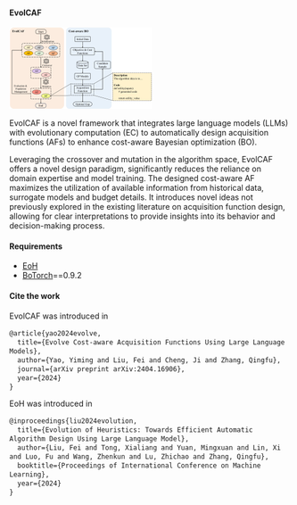 #### EvolCAF

<img src="EvolCAF.png" alt="EvolCAF" style="zoom:25%;" />

EvolCAF is a novel framework that integrates large language models (LLMs) with evolutionary computation (EC) to automatically design acquisition functions (AFs) to enhance cost-aware Bayesian optimization (BO). 

Leveraging the crossover and mutation in the algorithm space, EvolCAF offers a novel design paradigm, significantly reduces the reliance on domain expertise and model training. The designed cost-aware AF maximizes the utilization of available information from historical data, surrogate models and budget details. It introduces novel ideas not previously explored in the existing literature on acquisition function design, allowing for clear interpretations to provide insights into its behavior and decision-making process.



#### Requirements

- [EoH](https://github.com/FeiLiu36/EoH)
- [BoTorch](https://github.com/pytorch/botorch)==0.9.2



#### Cite the work

EvolCAF was introduced in

```
@article{yao2024evolve,
  title={Evolve Cost-aware Acquisition Functions Using Large Language Models},
  author={Yao, Yiming and Liu, Fei and Cheng, Ji and Zhang, Qingfu},
  journal={arXiv preprint arXiv:2404.16906},
  year={2024}
}
```

EoH was introduced in

```
@inproceedings{liu2024evolution,
  title={Evolution of Heuristics: Towards Efficient Automatic Algorithm Design Using Large Language Model},
  author={Liu, Fei and Tong, Xialiang and Yuan, Mingxuan and Lin, Xi and Luo, Fu and Wang, Zhenkun and Lu, Zhichao and Zhang, Qingfu},
  booktitle={Proceedings of International Conference on Machine Learning},
  year={2024}
}
```